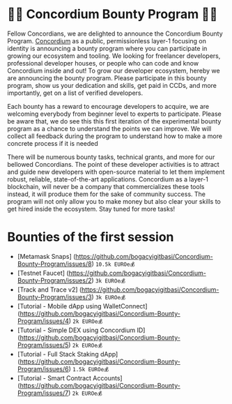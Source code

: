 # 🎉🎉 Concordium Bounty Program 🎉🎉

Fellow Concordians, we are delighted to announce the Concordium Bounty Program. [Concordium](https://github.com/Concordium) as a public, permissionless layer-1 focusing on identity is announcing a bounty program where you can participate in growing our ecosystem and tooling. We looking for freelancer developers, professional developer houses, or people who can code and know Concordium inside and out! To grow our developer ecosystem, hereby we are announcing the bounty program. Please participate in this bounty program, show us your dedication and skills, get paid in CCDs, and more importantly, get on a list of verified developers. 

Each bounty has a reward to encourage developers to acquire, we are welcoming everybody from beginner level to experts to participate. Please be aware that, we do see this this first iteration of the experimental bounty program as a chance to understand the points we can improve. We will collect all feedback during the program to understand how to make a more concrete process if it is needed

There will be numerous bounty tasks, technical grants, and more for our bellowed Concordians. The point of these developer activities is to attract and guide new developers with open-source material to let them implement robust, reliable, state-of-the-art applications. Concordium as a layer-1 blockchain, will never be a company that commercializes these tools instead, it will produce them for the sake of community success. The program will not only allow you to make money but also clear your skills to get hired inside the ecosystem. Stay tuned for more tasks!

# Bounties of the first session
 
- [Metamask Snaps] (https://github.com/bogacyigitbasi/Concordium-Bounty-Program/issues/8) `10.5k EUROe💰`
- [Testnet Faucet] (https://github.com/bogacyigitbasi/Concordium-Bounty-Program/issues/2) `3k EUROe💰`
- [Track and Trace v2] (https://github.com/bogacyigitbasi/Concordium-Bounty-Program/issues/3) `3k EUROe💰`
- [Tutorial - Mobile dApp using WalletConnect] (https://github.com/bogacyigitbasi/Concordium-Bounty-Program/issues/4) `2k EUROe💰`
- [Tutorial - Simple DEX using Concordium ID] (https://github.com/bogacyigitbasi/Concordium-Bounty-Program/issues/5) `2k EUROe💰`
- [Tutorial - Full Stack Staking dApp] (https://github.com/bogacyigitbasi/Concordium-Bounty-Program/issues/6) `1.5k EUROe💰`
- [Tutorial - Smart Contract Accounts] (https://github.com/bogacyigitbasi/Concordium-Bounty-Program/issues/7) `2k EUROe💰`




